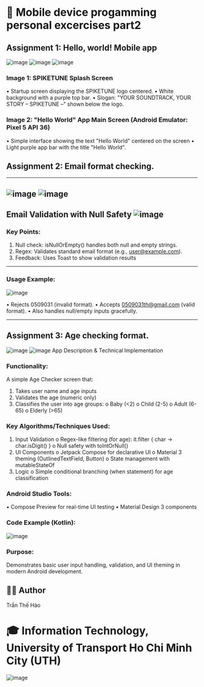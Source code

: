 # 📱 Mobile device progamming personal excercises part2
## Assignment 1: Hello, world! Mobile app
![image](https://github.com/user-attachments/assets/c059ae1e-11ec-452d-b93c-abc9fcec9e1c)
![image](https://github.com/user-attachments/assets/5ca77032-ae0b-413a-b3eb-e994ab273655)
![image](https://github.com/user-attachments/assets/bc570301-3ec9-4fcd-aa58-70bb84065ae7)
### Image 1: SPIKETUNE Splash Screen
•	Startup screen displaying the SPIKETUNE logo centered.
•	White background with a purple top bar.
•	Slogan: "YOUR SOUNDTRACK, YOUR STORY – SPIKETUNE –" shown below the logo.
### Image 2: "Hello World" App Main Screen (Android Emulator: Pixel 5 API 36)
•	Simple interface showing the text "Hello World" centered on the screen
•	Light purple app bar with the title "Hello World".
## Assignment 2: Email format checking.
---------------
![image](https://github.com/user-attachments/assets/dab03c71-b8bc-4ed9-8d62-08450dc2c2ed)
![image](https://github.com/user-attachments/assets/f1587123-5984-4fce-a760-b52c85d49e0c)
---------------
Email Validation with Null Safety
![image](https://github.com/user-attachments/assets/779ecdb1-ae35-49b1-b169-d5a9cb238931)
---------------
### Key Points:
1.	Null check: isNullOrEmpty() handles both null and empty strings.
2.	Regex: Validates standard email format (e.g., user@example.com).
3.	Feedback: Uses Toast to show validation results
---------------

### Usage Example:
![image](https://github.com/user-attachments/assets/aae5f66d-987e-47f4-87cc-1016113427f0)

•	Rejects 0509031 (invalid format).
•	Accepts 0509031th@gmail.com (valid format).
•	Also handles null/empty inputs gracefully.

---------------
## Assignment 3: Age checking format.
![image](https://github.com/user-attachments/assets/f2f74ffa-7a51-4a74-8bab-a764f9306f46)
![image](https://github.com/user-attachments/assets/3b8f4b9e-c5d7-4e61-8368-96e8ec65fe38)
App Description & Technical Implementation
### Functionality:
A simple Age Checker screen that:
1.	Takes user name and age inputs
2.	Validates the age (numeric only)
3.	Classifies the user into age groups:
o	Baby (<2)
o	Child (2-5)
o	Adult (6-65)
o	Elderly (>65)
### Key Algorithms/Techniques Used:
1.	Input Validation
o	Regex-like filtering (for age): it.filter { char -> char.isDigit() }
o	Null safety with toIntOrNull()
2.	UI Components
o	Jetpack Compose for declarative UI
o	Material 3 theming (OutlinedTextField, Button)
o	State management with mutableStateOf
3.	Logic
o	Simple conditional branching (when statement) for age classification
### Android Studio Tools:
•	Compose Preview for real-time UI testing
•	Material Design 3 components
### Code Example (Kotlin):
![image](https://github.com/user-attachments/assets/3ec42570-d389-441b-b3aa-917cd56791c6)
### Purpose:
Demonstrates basic user input handling, validation, and UI theming in modern Android development.

## 👨‍💻 Author
Trần Thế Hảo

# 🎓 Information Technology, University of Transport Ho Chi Minh City (UTH)

![image](https://github.com/user-attachments/assets/c2488ba6-05d8-40dd-b8c6-ff3db7cf8cf5)
